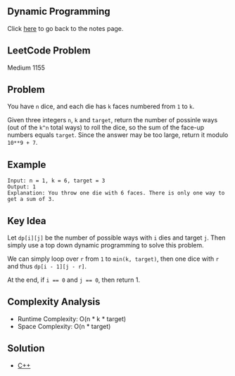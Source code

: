 ## Dynamic Programming
Click [here](../../dynamic_programming/notes.md) to go back to the notes page.

## LeetCode Problem
Medium 1155

## Problem
You have `n` dice, and each die has `k` faces numbered from `1` to `k`.

Given three integers `n`, `k` and `target`, return the number of possinle ways (out of the `k^n` total ways) to roll the dice, so the sum of the face-up numbers equals `target`. Since the answer may be too large, return it modulo `10**9 + 7`.

## Example
```
Input: n = 1, k = 6, target = 3
Output: 1
Explanation: You throw one die with 6 faces. There is only one way to get a sum of 3.
```

## Key Idea
Let `dp[i][j]` be the number of possible ways with `i` dies and target `j`. Then simply use a top down dynamic programming to solve this problem.

We can simply loop over `r` from `1` to `min(k, target)`, then one dice with `r` and thus `dp[i - 1][j - r]`.

At the end, if `i == 0` and `j == 0`, then return 1.

## Complexity Analysis
- Runtime Complexity: O(n * k * target)
- Space Complexity: O(n * target)

## Solution
- [C++](solution.cpp)